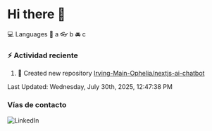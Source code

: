 # Hi there 👋

:computer: Languages
:pencil: a
:eyeglasses: b
:oncoming_automobile: c

### :zap: Actividad reciente
<!--RECENT_ACTIVITY:start-->
1. 📔 Created new repository [Irving-Main-Ophelia/nextjs-ai-chatbot](https://github.com/Irving-Main-Ophelia/nextjs-ai-chatbot)<br>
<!--RECENT_ACTIVITY:end-->
<!--RECENT_ACTIVITY:last_update-->
Last Updated: Wednesday, July 30th, 2025, 12:47:38 PM
<!--RECENT_ACTIVITY:last_update_end-->

### Vías de contacto

![LinkedIn](https://www.linkedin.com/in/irving-hernández-226846205/)
